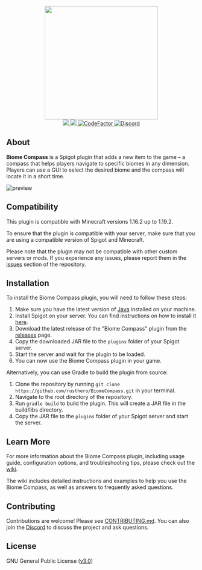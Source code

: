<p align="center">
    <a href="https://github.com/rusthero/BiomeCompass">
        <img src="https://user-images.githubusercontent.com/120267985/208212764-59068903-f51e-4631-b98c-e0bf4faa82cc.png" align="center" width="300">
    </a>
    <br>
    <a href="https://github.com/rusthero/BiomeCompass/releases">
        <img src="https://img.shields.io/github/release/rusthero/BiomeCompass?style=flat&labelColor=1C2C2E&color=D0A384&logo=GitHub&logoColor=white">
    </a>
    <a href="https://github.com/rusthero/BiomeCompass/actions?query=workflow%3A%22Java CI%22">
        <img src="https://img.shields.io/github/actions/workflow/status/rusthero/BiomeCompass/build.yml?branch=main&style=flat&labelColor=1C2C2E&color=BEC5C9&logo=GitHub%20Actions&logoColor=BEC5C9"/>
    </a>
    <a href="https://www.codefactor.io/repository/github/rusthero/biomecompass">
        <img src="https://www.codefactor.io/repository/github/rusthero/biomecompass/badge" alt="CodeFactor"/>
    </a>
    <a href="https://discord.gg/5C6JgvmwUe">
        <img src="https://img.shields.io/discord/1051165269709557813.svg?style=flat&color=7289DA&logo=Discord" alt="Discord"/>
    </a>
</p>

## About
**Biome Compass** is a Spigot plugin that adds a new item to the game – a compass that helps players navigate to specific biomes in any dimension. Players can use a GUI to select the desired biome and the compass will locate it in a short time.

![preview](https://user-images.githubusercontent.com/120267985/208215600-4306468b-675a-42d9-9ed0-394f1b8cb064.png)

## Compatibility
This plugin is compatible with Minecraft versions 1.16.2 up to 1.19.2.

To ensure that the plugin is compatible with your server, make sure that you are using a compatible version of Spigot and Minecraft.

Please note that the plugin may not be compatible with other custom servers or mods. If you experience any issues, please report them in the [issues](https://github.com/rusthero/BiomeCompass/issues) section of the repository.

## Installation
To install the Biome Compass plugin, you will need to follow these steps:
1. Make sure you have the latest version of [Java](https://adoptium.net/temurin/releases/) installed on your machine.
2. Install Spigot on your server. You can find instructions on how to install it [here](https://www.spigotmc.org/wiki/spigot-installation/).
3. Download the latest release of the "Biome Compass" plugin from the [releases](https://github.com/rusthero/BiomeCompass/releases) page.
4. Copy the downloaded JAR file to the `plugins` folder of your Spigot server.
5. Start the server and wait for the plugin to be loaded.
6. You can now use the Biome Compass plugin in your game.

Alternatively, you can use Gradle to build the plugin from source:
1. Clone the repository by running `git clone https://github.com/rusthero/BiomeCompass.git` in your terminal.
2. Navigate to the root directory of the repository.
3. Run `gradle build` to build the plugin. This will create a JAR file in the build/libs directory.
4. Copy the JAR file to the `plugins` folder of your Spigot server and start the server.

## Learn More
For more information about the Biome Compass plugin, including usage guide, configuration options, and troubleshooting tips, please check out the [wiki](https://github.com/rusthero/BiomeCompass/wiki).

The wiki includes detailed instructions and examples to help you use the Biome Compass, as well as answers to frequently asked questions.

## Contributing
Contributions are welcome! Please see [CONTRIBUTING.md](https://github.com/rusthero/BiomeCompass/blob/main/CONTRIBUTING.md). You can also join the [Discord](https://discord.gg/5C6JgvmwUe) to discuss the project and ask questions.

## License
GNU General Public License ([v3.0](https://www.gnu.org/licenses/gpl.txt))
